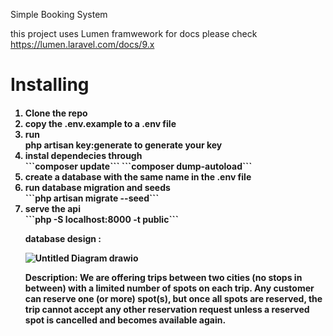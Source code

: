 Simple Booking System

this project uses Lumen framwework for docs please check[ https://lumen.laravel.com/docs/9.x ](https://lumen.laravel.com/docs/9.x/installation)
<h1>Installing</h1>
<h4>
<ol>
<li> Clone the repo </li>
<li> copy the .env.example to a .env file </li>
<li> run </li>
php artisan key:generate </li>
to generate your key</li>
<li> instal dependecies through</li>
```composer update```
```composer dump-autoload```
<li> create a database with the same name in the .env file</li>
<li> run database migration and seeds </li>
```php artisan migrate --seed```
<li> serve the api </li>
```php -S localhost:8000 -t public```

database design : 



![Untitled Diagram drawio](https://user-images.githubusercontent.com/20538134/170732642-bc9b3a8a-4ca4-4849-a599-e76c15e7df7d.png)



Description: We are offering trips between two cities (no stops in between) with a limited
number of spots on each trip. Any customer can reserve one (or more) spot(s), but once all
spots are reserved, the trip cannot accept any other reservation request unless a reserved
spot is cancelled and becomes available again.
